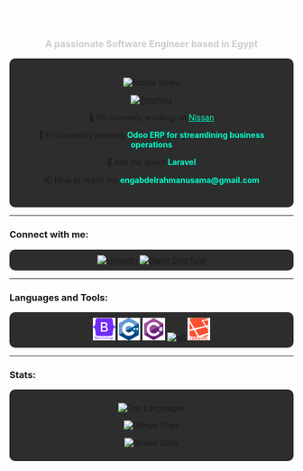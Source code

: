<div align="center">
  <h1 style="color: #ffffff;">Hi 👋, I'm Abdelrahman Usama</h1>
  <h3 style="color: #cccccc;">A passionate Software Engineer based in Egypt</h3>
</div>

<div align="center" style="background-color: #2d2d2d; padding: 20px; border-radius: 10px;">
  <p> <img src="https://komarev.com/ghpvc/?username=abdelrahmanusama22&label=Profile%20views&color=0e75b6&style=flat" alt="Profile views" /> </p>

  <p> 
    <a href="https://github.com/ryo-ma/github-profile-trophy">
      <img src="https://github-profile-trophy.vercel.app/?username=abdelrahmanusama22&theme=darkhub" alt="Trophies" />
    </a> 
  </p>

  <p>🔭 I’m currently working on <a href="https://github.com/abdelrahmanusama22/Nissan" style="color: #00ffcc;">Nissan</a></p>
  <p>🌱 I’m currently learning <strong style="color: #00ffcc;">Odoo ERP for streamlining business operations</strong></p>
  <p>💬 Ask me about <strong style="color: #00ffcc;">Laravel</strong></p>
  <p>📫 How to reach me <strong style="color: #00ffcc;">engabdelrahmanusama@gmail.com</strong></p>
</div>

---

### Connect with me:
<div align="center" style="background-color: #2d2d2d; padding: 10px; border-radius: 10px;">
  <a href="https://linkedin.com/in/abdelrahman-usama-658947215/" target="_blank">
    <img src="https://raw.githubusercontent.com/rahuldkjain/github-profile-readme-generator/master/src/images/icons/Social/linked-in-alt.svg" alt="LinkedIn" height="30" width="40" />
  </a>
  <a href="https://stackoverflow.com/users/24842894" target="_blank">
    <img src="https://raw.githubusercontent.com/rahuldkjain/github-profile-readme-generator/master/src/images/icons/Social/stack-overflow.svg" alt="Stack Overflow" height="30" width="40" />
  </a>
</div>

---

### Languages and Tools:
<div align="center" style="background-color: #2d2d2d; padding: 10px; border-radius: 10px;">
  <a href="https://getbootstrap.com" target="_blank"> <img src="https://raw.githubusercontent.com/devicons/devicon/master/icons/bootstrap/bootstrap-plain-wordmark.svg" alt="bootstrap" width="40" height="40"/> </a>
  <a href="https://www.w3schools.com/cpp/" target="_blank"> <img src="https://raw.githubusercontent.com/devicons/devicon/master/icons/cplusplus/cplusplus-original.svg" alt="cplusplus" width="40" height="40"/> </a>
  <a href="https://www.w3schools.com/cs/" target="_blank"> <img src="https://raw.githubusercontent.com/devicons/devicon/master/icons/csharp/csharp-original.svg" alt="csharp" width="40" height="40"/> </a>
  <a href="https://git-scm.com/" target="_blank"> <img src="https://www.vectorlogo.zone/logos/git-scm/git-scm-icon.svg" alt="git" width="40" height="40"/> </a>
   <a href="https://laravel.com" target="_blank">
    <img src="https://raw.githubusercontent.com/devicons/devicon/master/icons/laravel/laravel-plain-wordmark.svg" alt="laravel" width="40" height="40" />
  </a>
</div>

---

### Stats:
<div align="center" style="background-color: #2d2d2d; padding: 10px; border-radius: 10px;">
  <p><img src="https://github-readme-stats.vercel.app/api/top-langs?username=abdelrahmanusama22&show_icons=true&locale=en&layout=compact&theme=dark" alt="Top Languages" /></p>
  <p><img src="https://github-readme-stats.vercel.app/api?username=abdelrahmanusama22&show_icons=true&locale=en&theme=dark" alt="GitHub Stats" /></p>
  <p><img src="https://github-readme-streak-stats.herokuapp.com/?user=abdelrahmanusama22&theme=dark" alt="Streak Stats" /></p>
</div>
